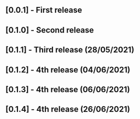 <!-- Date format: DD/MM/YYYY -->
## [0.0.1] - First release

## [0.1.0] - Second release

## [0.1.1] - Third release (28/05/2021)

## [0.1.2] - 4th release (04/06/2021)

## [0.1.3] - 4th release (06/06/2021)

## [0.1.4] - 4th release (26/06/2021)